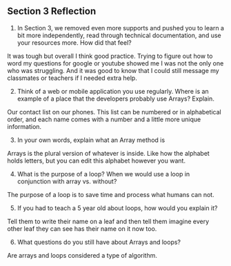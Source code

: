 ## Section 3 Reflection

1. In Section 3, we removed even more supports and pushed you to learn a bit more independently, read through technical documentation, and use your resources more. How did that feel?

It was tough but overall I think good practice. Trying to figure out how to word
my questions for google or youtube showed me I was not the only one who was
struggling. And it was good to know that I could still message my classmates or
teachers if I needed extra help.

2. Think of a web or mobile application you use regularly. Where is an example of a place that the developers probably use Arrays? Explain.

Our contact list on our phones. This list can be numbered or in alphabetical order,
and each name comes with a number and a little more unique information.

3. In your own words, explain what an Array method is

Arrays is the plural version of whatever is inside. Like how the alphabet holds
letters, but you can edit this alphabet however you want.

4. What is the purpose of a loop? When we would use a loop in conjunction with array vs. without?

The purpose of a loop is to save time and process what humans can not.

5. If you had to teach a 5 year old about loops, how would you explain it?

Tell them to write their name on a leaf and then tell them imagine every other leaf they
can see has their name on it now too.

6. What questions do you still have about Arrays and loops?

Are arrays and loops considered a type of algorithm.
